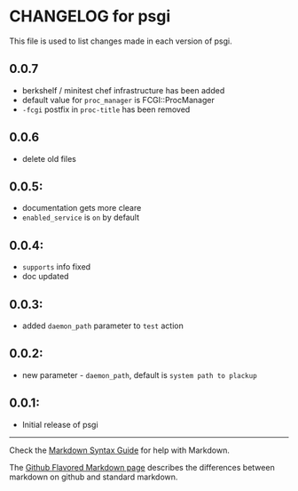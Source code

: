 # CHANGELOG for psgi

This file is used to list changes made in each version of psgi.

## 0.0.7
* berkshelf / minitest chef infrastructure has been added
* default value for `proc_manager` is FCGI::ProcManager
* `-fcgi` postfix in `proc-title` has been removed

## 0.0.6
* delete old files

## 0.0.5:
* documentation gets more cleare
* `enabled_service` is `on` by default 

## 0.0.4:
* `supports` info fixed
* doc updated 

## 0.0.3:
* added `daemon_path` parameter to `test` action

## 0.0.2:
* new parameter - `daemon_path`, default is `system path to plackup`

## 0.0.1:

* Initial release of psgi

- - - 
Check the [Markdown Syntax Guide](http://daringfireball.net/projects/markdown/syntax) for help with Markdown.

The [Github Flavored Markdown page](http://github.github.com/github-flavored-markdown/) describes the differences between markdown on github and standard markdown.
